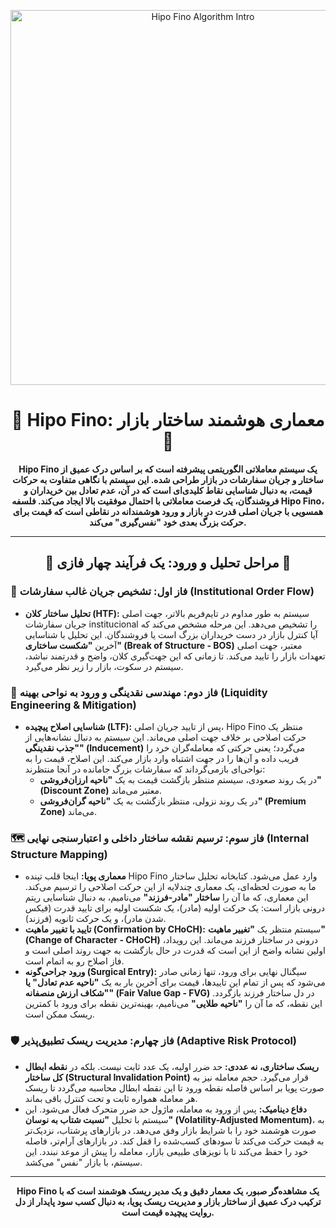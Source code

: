 <p align="center">
  <img src="https://raw.githubusercontent.com/Khajavi8056/Fino/main/More/1753488281740.gif" alt="Hipo Fino Algorithm Intro" width="600">
</p>

<h1 align="center">
  🚀 Hipo Fino: معماری هوشمند ساختار بازار 🚀
</h1>

<p align="center">
  <strong>
    Hipo Fino یک سیستم معاملاتی الگوریتمی پیشرفته است که بر اساس درک عمیق از ساختار و جریان سفارشات در بازار طراحی شده. این سیستم با نگاهی متفاوت  به حرکات قیمت، به دنبال شناسایی نقاط کلیدی‌ای است که در آن، عدم تعادل بین خریداران و فروشندگان، یک فرصت معاملاتی با احتمال موفقیت بالا ایجاد می‌کند. فلسفه Hipo Fino، همسویی با جریان اصلی قدرت در بازار و ورود هوشمندانه در نقاطی است که قیمت برای حرکت بزرگ بعدی خود "نفس‌گیری" می‌کند.
  </strong>
</p>

---

<h2 align="center">
  🔬 مراحل تحلیل و ورود: یک فرآیند چهار فازی 🔬
</h2>

### 🎯 فاز اول: تشخیص جریان غالب سفارشات (Institutional Order Flow)
* **تحلیل ساختار کلان (HTF):** سیستم به طور مداوم در تایم‌فریم بالاتر، جهت اصلی جریان سفارشات institucional را تشخیص می‌دهد. این مرحله مشخص می‌کند که آیا کنترل بازار در دست خریداران بزرگ است یا فروشندگان. این تحلیل با شناسایی آخرین **"شکست ساختاری" (Break of Structure - BOS)** معتبر، جهت اصلی تعهدات بازار را تایید می‌کند. تا زمانی که این جهت‌گیری کلان، واضح و قدرتمند نباشد، سیستم در سکوت، بازار را زیر نظر می‌گیرد.

### 💸 فاز دوم: مهندسی نقدینگی و ورود به نواحی بهینه (Liquidity Engineering & Mitigation)
* **شناسایی اصلاح پیچیده (LTF):** پس از تایید جریان اصلی، Hipo Fino منتظر یک حرکت اصلاحی بر خلاف جهت اصلی می‌ماند. این سیستم به دنبال نشانه‌هایی از **"جذب نقدینگی" (Inducement)** می‌گردد؛ یعنی حرکتی که معامله‌گران خرد را فریب داده و آن‌ها را در جهت اشتباه وارد بازار می‌کند. این اصلاح، قیمت را به نواحی‌ای بازمی‌گرداند که سفارشات بزرگ جامانده در آنجا منتظرند:
    * در یک روند صعودی، سیستم منتظر بازگشت قیمت به یک **"ناحیه ارزان‌فروشی" (Discount Zone)** معتبر می‌ماند.
    * در یک روند نزولی، منتظر بازگشت به یک **"ناحیه گران‌فروشی" (Premium Zone)** می‌ماند.

### 🗺️ فاز سوم: ترسیم نقشه ساختار داخلی و اعتبارسنجی نهایی (Internal Structure Mapping)
* **معماری پویا:** اینجا قلب تپنده Hipo Fino وارد عمل می‌شود. کتابخانه تحلیل ساختار ما به صورت لحظه‌ای، یک معماری چندلایه از این حرکت اصلاحی را ترسیم می‌کند. این معماری، که ما آن را **ساختار "مادر-فرزند"** می‌نامیم، به دنبال شناسایی ریتم درونی بازار است: یک حرکت اولیه (مادر)، یک شکست اولیه برای تایید قدرت (فیکس شدن مادر)، و یک حرکت ثانویه (فرزند).
* **تایید با تغییر ماهیت (Confirmation by CHoCH):** سیستم منتظر یک **"تغییر ماهیت" (Change of Character - CHoCH)** درونی در ساختار فرزند می‌ماند. این رویداد، اولین نشانه واضح از این است که قدرت در حال بازگشت به جهت روند اصلی است و فاز اصلاح رو به اتمام است.
* **ورود جراحی‌گونه (Surgical Entry):** سیگنال نهایی برای ورود، تنها زمانی صادر می‌شود که پس از تمام این تاییدها، قیمت برای آخرین بار به یک **"ناحیه عدم تعادل" یا "شکاف ارزش منصفانه" (Fair Value Gap - FVG)** در دل ساختار فرزند بازگردد. این نقطه، که ما آن را **"ناحیه طلایی"** می‌نامیم، بهینه‌ترین نقطه برای ورود با کمترین ریسک ممکن است.

### 🛡️ فاز چهارم: مدیریت ریسک تطبیق‌پذیر (Adaptive Risk Protocol)
* **ریسک ساختاری، نه عددی:** حد ضرر اولیه، یک عدد ثابت نیست. بلکه در **نقطه ابطال کل ساختار (Structural Invalidation Point)** قرار می‌گیرد. حجم معامله نیز به صورت پویا بر اساس فاصله نقطه ورود تا این نقطه ابطال محاسبه می‌گردد تا ریسک هر معامله همواره ثابت و تحت کنترل باقی بماند.
* **دفاع دینامیک:** پس از ورود به معامله، ماژول حد ضرر متحرک فعال می‌شود. این سیستم با تحلیل **"نسبت شتاب به نوسان" (Volatility-Adjusted Momentum)**، به صورت هوشمند خود را با شرایط بازار وفق می‌دهد. در بازارهای پرشتاب، نزدیک‌تر به قیمت حرکت می‌کند تا سودهای کسب‌شده را قفل کند. در بازارهای آرام‌تر، فاصله خود را حفظ می‌کند تا با نویزهای طبیعی بازار، معامله را پیش از موعد نبندد. این سیستم، با بازار "نفس" می‌کشد.

---

<p align="center">
  <strong>
    Hipo Fino یک مشاهده‌گر صبور، یک معمار دقیق و یک مدیر ریسک هوشمند است که با ترکیب درک عمیق از ساختار بازار و مدیریت ریسک پویا، به دنبال کسب سود پایدار از دل روایت پیچیده قیمت است.
  </strong>
</p>
